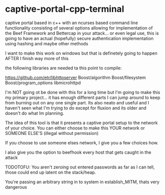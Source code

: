 # captive-portal-cpp-terminal
captive portal based in c++ with an ncurses based command line functionality consisting of several options allowing for implementation of the Beef Framework and Bettercap in your attack... or even legal use, this is going to have an actual (hopefully)  secure authentication implementation using hashing and maybe other methods

I want to make this work on windows but that is definetely going to happen AFTER I finish way more of this


the following libraries are needed ta this point to compile:

  https://github.com/etr/libhttpserver
  Boost/algorithm 
  Boost/filesystem
  Boost/program_options 
  libmicrohttpd
  
  I'm NOT going ot be done with this for a long time but I'm going to make this my primary project... it has enough different parts I can jump around to keep from burning out on any one single part. Its also neato and useful and I haven't seen what I'm trying to do except for fluxion and its older and doesn't do what Im planning.
  
  The idea of this tool is that it presents a captive portal setup to the network of your choice. You can either choose to make this YOUR network or SOMEONE ELSE'S (illegal without permission) 
  
  If you choose to use someone elses network,  I give you a few choices how.
 
  I also give you the option to beefhook every host that gets caught in the attack
  
  TODOTOFU:
  You aren't zeroing out entered passwords as far as I can tell, those could end up latent on the stack/heap.
  
  You're passing an arbitrary string in to system in establish_MITM, thats very dangerous
